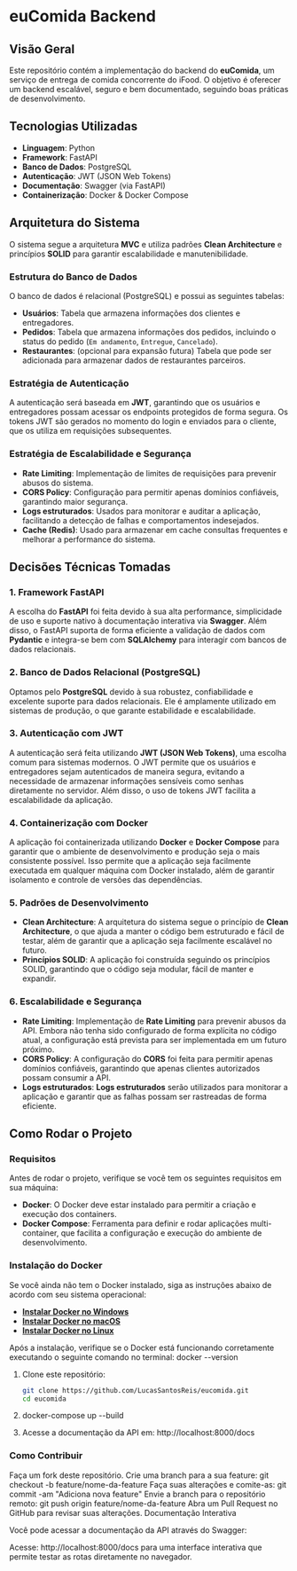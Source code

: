 # euComida Backend

## Visão Geral
Este repositório contém a implementação do backend do **euComida**, um serviço de entrega de comida concorrente do iFood. O objetivo é oferecer um backend escalável, seguro e bem documentado, seguindo boas práticas de desenvolvimento.

## Tecnologias Utilizadas
- **Linguagem**: Python
- **Framework**: FastAPI
- **Banco de Dados**: PostgreSQL
- **Autenticação**: JWT (JSON Web Tokens)
- **Documentação**: Swagger (via FastAPI)
- **Containerização**: Docker & Docker Compose

## Arquitetura do Sistema
O sistema segue a arquitetura **MVC** e utiliza padrões **Clean Architecture** e princípios **SOLID** para garantir escalabilidade e manutenibilidade.

### Estrutura do Banco de Dados
O banco de dados é relacional (PostgreSQL) e possui as seguintes tabelas:
- **Usuários**: Tabela que armazena informações dos clientes e entregadores.
- **Pedidos**: Tabela que armazena informações dos pedidos, incluindo o status do pedido (`Em andamento`, `Entregue`, `Cancelado`).
- **Restaurantes**: (opcional para expansão futura) Tabela que pode ser adicionada para armazenar dados de restaurantes parceiros.

### Estratégia de Autenticação
A autenticação será baseada em **JWT**, garantindo que os usuários e entregadores possam acessar os endpoints protegidos de forma segura. Os tokens JWT são gerados no momento do login e enviados para o cliente, que os utiliza em requisições subsequentes.

### Estratégia de Escalabilidade e Segurança
- **Rate Limiting**: Implementação de limites de requisições para prevenir abusos do sistema.
- **CORS Policy**: Configuração para permitir apenas domínios confiáveis, garantindo maior segurança.
- **Logs estruturados**: Usados para monitorar e auditar a aplicação, facilitando a detecção de falhas e comportamentos indesejados.
- **Cache (Redis)**: Usado para armazenar em cache consultas frequentes e melhorar a performance do sistema.

## Decisões Técnicas Tomadas

### 1. Framework FastAPI
A escolha do **FastAPI** foi feita devido à sua alta performance, simplicidade de uso e suporte nativo à documentação interativa via **Swagger**. Além disso, o FastAPI suporta de forma eficiente a validação de dados com **Pydantic** e integra-se bem com **SQLAlchemy** para interagir com bancos de dados relacionais.

### 2. Banco de Dados Relacional (PostgreSQL)
Optamos pelo **PostgreSQL** devido à sua robustez, confiabilidade e excelente suporte para dados relacionais. Ele é amplamente utilizado em sistemas de produção, o que garante estabilidade e escalabilidade.

### 3. Autenticação com JWT
A autenticação será feita utilizando **JWT (JSON Web Tokens)**, uma escolha comum para sistemas modernos. O JWT permite que os usuários e entregadores sejam autenticados de maneira segura, evitando a necessidade de armazenar informações sensíveis como senhas diretamente no servidor. Além disso, o uso de tokens JWT facilita a escalabilidade da aplicação.

### 4. Containerização com Docker
A aplicação foi containerizada utilizando **Docker** e **Docker Compose** para garantir que o ambiente de desenvolvimento e produção seja o mais consistente possível. Isso permite que a aplicação seja facilmente executada em qualquer máquina com Docker instalado, além de garantir isolamento e controle de versões das dependências.

### 5. Padrões de Desenvolvimento
- **Clean Architecture**: A arquitetura do sistema segue o princípio de **Clean Architecture**, o que ajuda a manter o código bem estruturado e fácil de testar, além de garantir que a aplicação seja facilmente escalável no futuro.
- **Princípios SOLID**: A aplicação foi construída seguindo os princípios SOLID, garantindo que o código seja modular, fácil de manter e expandir.

### 6. Escalabilidade e Segurança
- **Rate Limiting**: Implementação de **Rate Limiting** para prevenir abusos da API. Embora não tenha sido configurado de forma explícita no código atual, a configuração está prevista para ser implementada em um futuro próximo.
- **CORS Policy**: A configuração do **CORS** foi feita para permitir apenas domínios confiáveis, garantindo que apenas clientes autorizados possam consumir a API.
- **Logs estruturados**: **Logs estruturados** serão utilizados para monitorar a aplicação e garantir que as falhas possam ser rastreadas de forma eficiente.

## Como Rodar o Projeto

### Requisitos
Antes de rodar o projeto, verifique se você tem os seguintes requisitos em sua máquina:

- **Docker**: O Docker deve estar instalado para permitir a criação e execução dos containers.
- **Docker Compose**: Ferramenta para definir e rodar aplicações multi-container, que facilita a configuração e execução do ambiente de desenvolvimento.
  
### Instalação do Docker
Se você ainda não tem o Docker instalado, siga as instruções abaixo de acordo com seu sistema operacional:

- **[Instalar Docker no Windows](https://docs.docker.com/desktop/install/windows-install/)**
- **[Instalar Docker no macOS](https://docs.docker.com/desktop/install/mac-install/)**
- **[Instalar Docker no Linux](https://docs.docker.com/desktop/install/linux-install/)**

Após a instalação, verifique se o Docker está funcionando corretamente executando o seguinte comando no terminal:
docker --version

1. Clone este repositório:
   ```sh
   git clone https://github.com/LucasSantosReis/eucomida.git
   cd eucomida
2. docker-compose up --build

3. Acesse a documentação da API em:
http://localhost:8000/docs


### Como Contribuir

Faça um fork deste repositório.
Crie uma branch para a sua feature:
git checkout -b feature/nome-da-feature
Faça suas alterações e comite-as:
git commit -am "Adiciona nova feature"
Envie a branch para o repositório remoto:
git push origin feature/nome-da-feature
Abra um Pull Request no GitHub para revisar suas alterações.
Documentação Interativa

Você pode acessar a documentação da API através do Swagger:

Acesse: http://localhost:8000/docs para uma interface interativa que permite testar as rotas diretamente no navegador.